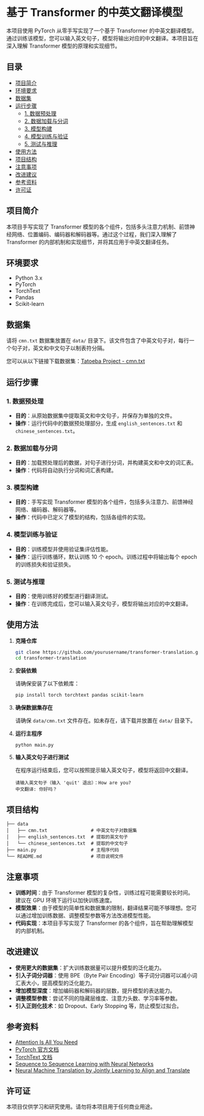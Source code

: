 # 基于 Transformer 的中英文翻译模型

本项目使用 PyTorch 从零手写实现了一个基于 Transformer 的中英文翻译模型。通过训练该模型，您可以输入英文句子，模型将输出对应的中文翻译。本项目旨在深入理解 Transformer 模型的原理和实现细节。

## 目录

- [项目简介](#项目简介)
- [环境要求](#环境要求)
- [数据集](#数据集)
- [运行步骤](#运行步骤)
  - [1. 数据预处理](#1-数据预处理)
  - [2. 数据加载与分词](#2-数据加载与分词)
  - [3. 模型构建](#3-模型构建)
  - [4. 模型训练与验证](#4-模型训练与验证)
  - [5. 测试与推理](#5-测试与推理)
- [使用方法](#使用方法)
- [项目结构](#项目结构)
- [注意事项](#注意事项)
- [改进建议](#改进建议)
- [参考资料](#参考资料)
- [许可证](#许可证)

## 项目简介

本项目手写实现了 Transformer 模型的各个组件，包括多头注意力机制、前馈神经网络、位置编码、编码器和解码器等。通过这个过程，我们深入理解了 Transformer 的内部机制和实现细节，并将其应用于中英文翻译任务。

## 环境要求

- Python 3.x
- PyTorch
- TorchText
- Pandas
- Scikit-learn

## 数据集

请将 `cmn.txt` 数据集放置在 `data/` 目录下。该文件包含了中英文句子对，每行一个句子对，英文和中文句子以制表符分隔。

您可以从以下链接下载数据集：[Tatoeba Project - cmn.txt](https://tatoeba.org/eng/downloads)

## 运行步骤

### 1. 数据预处理

- **目的**：从原始数据集中提取英文和中文句子，并保存为单独的文件。
- **操作**：运行代码中的数据预处理部分，生成 `english_sentences.txt` 和 `chinese_sentences.txt`。

### 2. 数据加载与分词

- **目的**：加载预处理后的数据，对句子进行分词，并构建英文和中文的词汇表。
- **操作**：代码将自动执行分词和词汇表构建。

### 3. 模型构建

- **目的**：手写实现 Transformer 模型的各个组件，包括多头注意力、前馈神经网络、编码器、解码器等。
- **操作**：代码中已定义了模型的结构，包括各组件的实现。

### 4. 模型训练与验证

- **目的**：训练模型并使用验证集评估性能。
- **操作**：运行训练循环，默认训练 10 个 epoch。训练过程中将输出每个 epoch 的训练损失和验证损失。

### 5. 测试与推理

- **目的**：使用训练好的模型进行翻译测试。
- **操作**：在训练完成后，您可以输入英文句子，模型将输出对应的中文翻译。

## 使用方法

1. **克隆仓库**

   ```bash
   git clone https://github.com/yourusername/transformer-translation.git
   cd transformer-translation
   ```

2. **安装依赖**

   请确保安装了以下依赖库：

   ```bash
   pip install torch torchtext pandas scikit-learn
   ```

3. **确保数据集存在**

   请确保 `data/cmn.txt` 文件存在。如未存在，请下载并放置在 `data/` 目录下。

4. **运行主程序**

   ```bash
   python main.py
   ```

5. **输入英文句子进行测试**

   在程序运行结束后，您可以按照提示输入英文句子，模型将返回中文翻译。

   ```
   请输入英文句子（输入 'quit' 退出）：How are you?
   中文翻译: 你好吗？
   ```

## 项目结构

```
├── data
│   ├── cmn.txt                # 中英文句子对数据集
│   ├── english_sentences.txt  # 提取的英文句子
│   └── chinese_sentences.txt  # 提取的中文句子
├── main.py                    # 主程序代码
└── README.md                  # 项目说明文件
```

## 注意事项

- **训练时间**：由于 Transformer 模型的复杂性，训练过程可能需要较长时间。建议在 GPU 环境下运行以加快训练速度。
- **模型效果**：由于模型的简单性和数据集的限制，翻译结果可能不够理想。您可以通过增加训练数据、调整模型参数等方法改进模型性能。
- **代码实现**：本项目手写实现了 Transformer 的各个组件，旨在帮助理解模型的内部机制。

## 改进建议

- **使用更大的数据集**：扩大训练数据量可以提升模型的泛化能力。
- **引入子词分词器**：使用 BPE（Byte Pair Encoding）等子词分词器可以减小词汇表大小，提高模型的泛化能力。
- **增加模型深度**：增加编码器和解码器的层数，提升模型的表达能力。
- **调整模型参数**：尝试不同的隐藏层维度、注意力头数、学习率等参数。
- **引入正则化技术**：如 Dropout、Early Stopping 等，防止模型过拟合。

## 参考资料

- [Attention Is All You Need](https://arxiv.org/abs/1706.03762)
- [PyTorch 官方文档](https://pytorch.org/docs/stable/index.html)
- [TorchText 文档](https://pytorch.org/text/stable/index.html)
- [Sequence to Sequence Learning with Neural Networks](https://arxiv.org/abs/1409.3215)
- [Neural Machine Translation by Jointly Learning to Align and Translate](https://arxiv.org/abs/1409.0473)

## 许可证

本项目仅供学习和研究使用。请勿将本项目用于任何商业用途。
